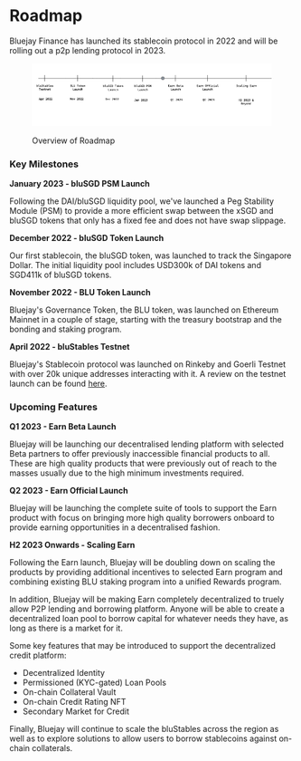 # Roadmap

Bluejay Finance has launched its stablecoin protocol in 2022 and will be rolling out a p2p lending protocol in 2023.

<figure><img src=".gitbook/assets/image.png" alt=""><figcaption><p>Overview of Roadmap</p></figcaption></figure>

### Key Milestones

**January 2023 - bluSGD PSM Launch**

Following the DAI/bluSGD liquidity pool, we've launched a Peg Stability Module (PSM) to provide a more efficient swap between the xSGD and bluSGD tokens that only has a fixed fee and does not have swap slippage.

**December 2022 - bluSGD Token Launch**

Our first stablecoin, the bluSGD token, was launched to track the Singapore Dollar. The initial liquidity pool includes USD300k of DAI tokens and SGD411k of bluSGD tokens.&#x20;

**November 2022 - BLU Token Launch**

Bluejay's Governance Token, the BLU token, was launched on Ethereum Mainnet in a couple of stage, starting with the treasury bootstrap and the bonding and staking program.&#x20;

**April 2022 - bluStables Testnet**

Bluejay's Stablecoin protocol was launched on Rinkeby and Goerli Testnet with over 20k unique addresses interacting with it. A review on the testnet launch can be found [here](https://medium.com/bluejay-finance/bluejay-finance-testnet-review-28309307a037).

### Upcoming Features

**Q1 2023 - Earn Beta Launch**

Bluejay will be launching our decentralised lending platform with selected Beta partners to offer previously inaccessible financial products to all. These are high quality products that were previously out of reach to the masses usually due to the high minimum investments required.&#x20;

**Q2 2023 - Earn Official Launch**

Bluejay will be launching the complete suite of tools to support the Earn product with focus on bringing more high quality borrowers onboard to provide earning opportunities in a decentralised fashion.&#x20;

**H2 2023 Onwards - Scaling Earn**

Following the Earn launch, Bluejay will be doubling down on scaling the products by providing additional incentives to selected Earn program and combining existing BLU staking program into a unified Rewards program.&#x20;

In addition, Bluejay will be making Earn completely decentralized to truely allow P2P lending and borrowing platform. Anyone will be able to create a decentralized loan pool to borrow capital for whatever needs they have, as long as there is a market for it.&#x20;

Some key features that may be introduced to support the decentralized credit platform:

* Decentralized Identity
* Permissioned (KYC-gated) Loan Pools
* On-chain Collateral Vault
* On-chain Credit Rating NFT
* Secondary Market for Credit

Finally, Bluejay will continue to scale the bluStables across the region as well as to explore solutions to allow users to borrow stablecoins against on-chain collaterals.&#x20;

